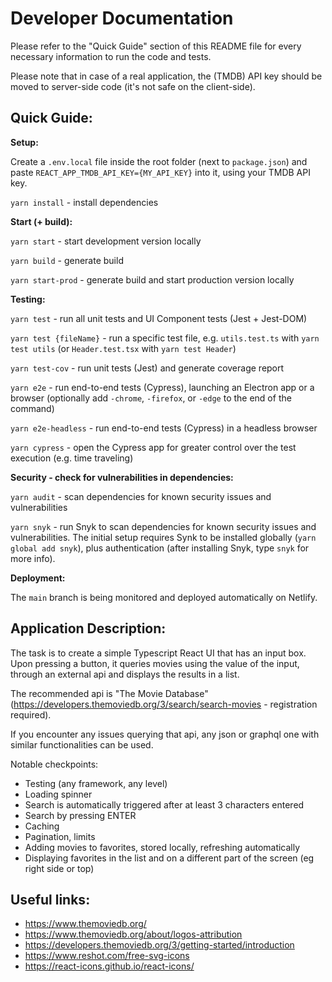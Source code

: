 # Developer Documentation

Please refer to the "Quick Guide" section of this README file for every necessary information to run the code and tests.

Please note that in case of a real application, the (TMDB) API key should be moved to server-side code (it's not safe on the client-side).

## Quick Guide:

**Setup:**

Create a `.env.local` file inside the root folder (next to `package.json`) and paste `REACT_APP_TMDB_API_KEY={MY_API_KEY}` into it, using your TMDB API key.

`yarn install` - install dependencies

**Start (+ build):**

`yarn start` - start development version locally

`yarn build` - generate build

`yarn start-prod` - generate build and start production version locally

**Testing:**

`yarn test` - run all unit tests and UI Component tests (Jest + Jest-DOM)

`yarn test {fileName}` - run a specific test file, e.g. `utils.test.ts` with `yarn test utils` (or `Header.test.tsx` with `yarn test Header`)

`yarn test-cov` - run unit tests (Jest) and generate coverage report

`yarn e2e` - run end-to-end tests (Cypress), launching an Electron app or a browser (optionally add `-chrome`, `-firefox`, or `-edge` to the end of the command)

`yarn e2e-headless` - run end-to-end tests (Cypress) in a headless browser

`yarn cypress` - open the Cypress app for greater control over the test execution (e.g. time traveling)

**Security - check for vulnerabilities in dependencies:**

`yarn audit` - scan dependencies for known security issues and vulnerabilities

`yarn snyk` - run Snyk to scan dependencies for known security issues and vulnerabilities. The initial setup requires Synk to be installed globally (`yarn global add snyk`), plus authentication (after installing Snyk, type `snyk` for more info).

**Deployment:**

The `main` branch is being monitored and deployed automatically on Netlify.

## Application Description:

The task is to create a simple Typescript React UI that has an input box. Upon pressing a button, it queries movies using the value of the input, through an external api and displays the results in a list.

The recommended api is "The Movie Database" (https://developers.themoviedb.org/3/search/search-movies - registration required).

If you encounter any issues querying that api, any json or graphql one with similar functionalities can be used.

Notable checkpoints:

-   Testing (any framework, any level)
-   Loading spinner
-   Search is automatically triggered after at least 3 characters entered
-   Search by pressing ENTER
-   Caching
-   Pagination, limits
-   Adding movies to favorites, stored locally, refreshing automatically
-   Displaying favorites in the list and on a different part of the screen (eg right side or top)

## Useful links:

-   https://www.themoviedb.org/
-   https://www.themoviedb.org/about/logos-attribution
-   https://developers.themoviedb.org/3/getting-started/introduction
-   https://www.reshot.com/free-svg-icons
-   https://react-icons.github.io/react-icons/
